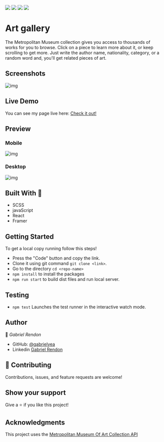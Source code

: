 ![](https://img.shields.io/badge/Academic-blue)
![](https://img.shields.io/badge/HTML-red)
![](https://img.shields.io/badge/JavaScript-yellow)
![](https://img.shields.io/badge/SCSS-pink)

# Art gallery
The Metropolitan Museum collection gives you access to thousands of works for you to browse. Click on a piece to learn more about it, or keep scrolling to get more. Just write the author name, nationality, category, or a random word and, you'll get related pieces of art.

## Screenshots
![img](./misc/screenshot.png)
## Live Demo
You can see my page live here: 
[Check it out!](https://art-gallery-react.netlify.app/)

## Preview

### Mobile
![img](./misc/mobileArtSearch.gif)

### Desktop
![img](./misc/desktopArtGallery.gif)


## Built With 🔨
- SCSS
- javaScript
- React
- Framer

## Getting Started
To get a local copy running follow this steps!
- Press the "Code" button and copy the link.
- Clone it using git command `git clone <link>`.
- Go to the directory `cd <repo-name>`
- `npm install` to install the packages
- `npm run start` to build dist files and run local server.


## Testing 
- `npm test` Launches the test runner in the interactive watch mode.
## Author

👤 *Gabriel Rendon*

- GitHub: [@gabrielyea](https://github.com/gabrielyea)
- Linkedin [Gabriel Rendon](https://www.linkedin.com/in/gabriel-rendon-paredes/)

## 🤝 Contributing

Contributions, issues, and feature requests are welcome!


## Show your support

Give a ⭐️ if you like this project!

## Acknowledgments

This project uses the [Metropolitan Museum Of Art Collection API](https://metmuseum.github.io/)
